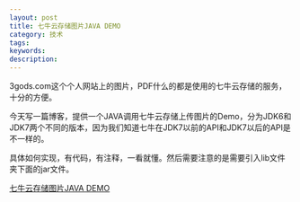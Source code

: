 ```yaml
---
layout: post
title: 七牛云存储图片JAVA DEMO
category: 技术
tags: 
keywords: 
description: 
---
```


3gods.com这个个人网站上的图片，PDF什么的都是使用的七牛云存储的服务，十分的方便。

今天写一篇博客，提供一个JAVA调用七牛云存储上传图片的Demo，分为JDK6和JDK7两个不同的版本，因为我们知道七牛在JDK7以前的API和JDK7以后的API是不一样的。

具体如何实现，有代码，有注释，一看就懂。然后需要注意的是需要引入lib文件夹下面的jar文件。

[七牛云存储图片JAVA DEMO]( http://pan.baidu.com/s/1ge9uzvH  )

